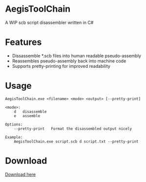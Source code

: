 # AegisToolChain
A WIP scb script disassembler written in C#

# Features
- Dissassemble *.scb files into human readable pseudo-assembly
- Reassembles pseudo-assembly back into machine code
- Supports pretty-printing for improved readability

# Usage
```
AegisToolChain.exe <filename> <mode> <output> [--pretty-print]

<mode>:
    d   disassemble
    e   assemble

Options:
    --pretty-print   Format the disassembled output nicely

Example:
    AegisToolChain.exe script.scb d script.txt --pretty-print
```
# Download
[Download here](https://github.com/IruzzArcana/AegisToolChain/releases/latest)
